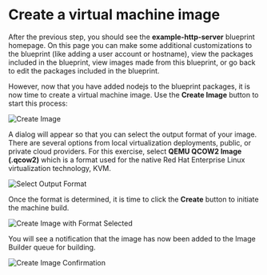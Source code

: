 # Create a virtual machine image

After the previous step, you should see the **example-http-server** blueprint
homepage.  On this page you can make some additional customizations to the
blueprint (like adding a user account or hostname), view the packages included
in the blueprint, view images made from this blueprint, or go back to edit the
packages included in the blueprint.

However, now that you have added nodejs to the blueprint packages, it is now
time to create a virtual machine image.  Use the **Create Image** button to
start this process:

![Create Image](/rhel-labs/scenarios/imagebuilder/assets/Create-Image-init.png)

A dialog will appear so that you can select the output format of your image.
There are several options from local virtualization deployments, public, or
private cloud providers.  For this exercise, select 
**QEMU QCOW2 Image (.qcow2)** which is a format used for the native Red Hat
Enterprise Linux virtualization technology, KVM.

![Select Output Format](/rhel-labs/scenarios/imagebuilder/assets/Select-Format.png)

Once the format is determined, it is time to click the **Create** button to
initiate the machine build.

![Create Image with Format Selected](/rhel-labs/scenarios/imagebuilder/assets/Create-Confirm.png)

You will see a notification that the image has now been added to the Image
Builder queue for building.

![Create Image Confirmation](/rhel-labs/scenarios/imagebuilder/assets/Create-Confirm-Dialog.png)

